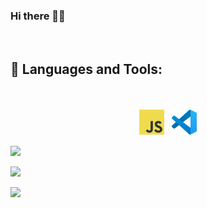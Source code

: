 ### Hi there 👋🏻


<br />

## 🧰 Languages and Tools:
</br>
<p align="center">
<a href="https://developer.mozilla.org/en-US/docs/Web/JavaScript" target="_blank"><img src="https://raw.githubusercontent.com/github/explore/80688e429a7d4ef2fca1e82350fe8e3517d3494d/topics/javascript/javascript.png" alt="Javascript" height="40" style="vertical-align:top; margin:4px"></a>
<a href="https://code.visualstudio.com/" target="_blank"><img src="https://raw.githubusercontent.com/github/explore/80688e429a7d4ef2fca1e82350fe8e3517d3494d/topics/visual-studio-code/visual-studio-code.png" alt="VS Code" height="40" style="vertical-align:top; margin:4px"></a>
</p>

<!--
**frontendella/frontendella** is a ✨ _special_ ✨ repository because its `README.md` (this file) appears on your GitHub profile.



Here are some ideas to get you started:

- 🔭 I’m currently working on ...
- 🌱 I’m currently learning ...
- 👯 I’m looking to collaborate on ...
- 🤔 I’m looking for help with ...
- 💬 Ask me about ...
- 📫 How to reach me: ...
- 😄 Pronouns: ...
- ⚡ Fun fact: ...
-->

<div style="display: flex; flex-direction: column;">
 <img class="img" src="https://github-readme-streak-stats.herokuapp.com/?user=frontendella"&theme=graywhite />
 </br>
 <img align="right class="img" src="https://github-readme-stats.vercel.app/api/top-langs/?username=frontendella&theme=graywhite&layout=compact" />
 </br>
 <img class="img" src="https://github-readme-stats.vercel.app/api?username=frontendella&show_icons=true&theme=graywhite" />
</div>



